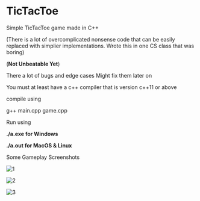 # TicTacToe
Simple TicTacToe game made in C++

(There is a lot of overcomplicated nonsense code that can be easily replaced with simplier implementations. Wrote this in one CS class that was boring)

(**Not Unbeatable Yet**)

There a lot of bugs and edge cases
Might fix them later on

You must at least have a c++ compiler that is version c++11 or above

compile using


g++ main.cpp game.cpp

Run using

**./a.exe for Windows**


**./a.out for MacOS & Linux**

Some Gameplay Screenshots

![1](https://github.com/user-attachments/assets/1de0a9ee-b9e8-4c4e-a159-ef9d82d361c3)

![2](https://github.com/user-attachments/assets/1f30a75e-f486-4a60-9765-1774ad314b05)

![3](https://github.com/user-attachments/assets/80f57e63-51cb-46b6-88a1-df69b0d0449b)
